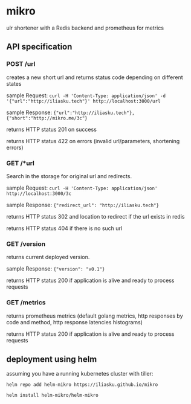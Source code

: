 # mikro
ulr shortener with a Redis backend and prometheus for metrics

## API specification


### POST /url

creates a new short url and returns status code depending on different states

sample Request: `curl -H 'Content-Type: application/json' -d '{"url":"http://iliasku.tech"}' http://localhost:3000/url`

sample Response: `{"url":"http://iliasku.tech"}, {"short":"http://mikro.me/3c"}`

returns HTTP status 201 on success

returns HTTP status 422 on errors (invalid url/parameters, shortening errors)
### GET /*url

Search in the storage for original url and redirects.

sample Request: `curl -H 'Content-Type: application/json' http://localhost:3000/3c`

sample Response: `{"redirect_url": "http://iliasku.tech"}`

returns HTTP status 302 and location to redirect if the url exists in redis

returns HTTP status 404 if there is no such url
### GET /version

returns current deployed version.

sample Response: `{"version": "v0.1"}`

returns HTTP status 200 if application is alive and ready to process requests
### GET /metrics

returns prometheus metrics (default golang metrics, http responses by code and method, http response latencies histograms)

returns HTTP status 200 if application is alive and ready to process requests



## deployment using helm

assuming you have a running kubernetes cluster with tiller:

`helm repo add helm-mikro https://iliasku.github.io/mikro`

`helm install helm-mikro/helm-mikro`
